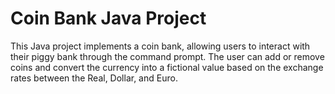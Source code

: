# Coin Bank Java Project

This Java project implements a coin bank, allowing users to interact with their piggy bank through the command prompt. 
The user can add or remove coins and convert the currency into a fictional value based on the exchange rates between the Real, Dollar, and Euro.
